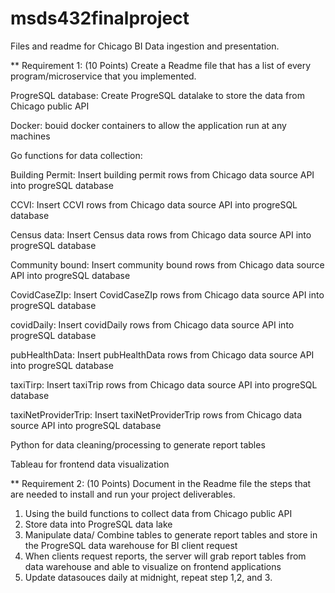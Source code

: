 # msds432finalproject
Files and readme for Chicago BI Data ingestion and presentation. 

** Requirement 1: (10 Points) Create a Readme file that has a list of every program/microservice that you implemented. 

ProgreSQL database:  Create ProgreSQL datalake to store the data from Chicago public API

Docker: bouid docker containers to allow the application run at any machines

Go functions for data collection:
  
  Building Permit: Insert building permit rows from Chicago data source API into progreSQL database
  
  CCVI: Insert CCVI rows from Chicago data source API into progreSQL database
  
  Census data:  Insert Census data  rows from Chicago data source API into progreSQL database
  
  Community bound: Insert community bound rows from Chicago data source API into progreSQL database
  
  CovidCaseZIp: Insert CovidCaseZIp rows from Chicago data source API into progreSQL database
  
  covidDaily: Insert covidDaily rows from Chicago data source API into progreSQL database
  
  pubHealthData: Insert pubHealthData rows from Chicago data source API into progreSQL database
  
  taxiTirp:  Insert taxiTrip rows from Chicago data source API into progreSQL database
  
  taxiNetProviderTrip:  Insert taxiNetProviderTrip rows from Chicago data source API into progreSQL database

Python for data cleaning/processing to generate report tables

Tableau for frontend data visualization



** Requirement 2: (10 Points) Document in the Readme file the steps that are needed to install and run your project deliverables. 

1. Using the build functions to collect data from Chicago public API
2. Store data into ProgreSQL  data lake
3. Manipulate data/ Combine tables to generate report tables and store in the ProgreSQL data warehouse for BI client request
4. When clients request reports, the server will grab report tables from data warehouse and able to visualize on frontend applications
5. Update datasouces daily at midnight, repeat step 1,2, and 3.
